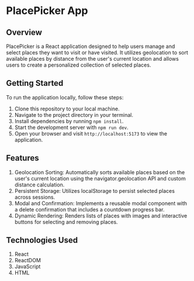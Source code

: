 # PlacePicker App

## Overview
PlacePicker is a React application designed to help users manage and select places they want to visit or have visited. It utilizes geolocation to sort available places by distance from the user's current location and allows users to create a personalized collection of selected places.

## Getting Started
To run the application locally, follow these steps:

1. Clone this repository to your local machine.
2. Navigate to the project directory in your terminal.
3. Install dependencies by running `npm install`.
4. Start the development server with `npm run dev`.
5. Open your browser and visit `http://localhost:5173` to view the application.

## Features
1. Geolocation Sorting: Automatically sorts available places based on the user's current location using the navigator.geolocation API and custom distance calculation.
2. Persistent Storage: Utilizes localStorage to persist selected places across sessions.
3. Modal and Confirmation: Implements a reusable modal component with a delete confirmation that includes a countdown progress bar.
4. Dynamic Rendering: Renders lists of places with images and interactive buttons for selecting and removing places.

## Technologies Used
1. React
2. ReactDOM
3. JavaScript
4. HTML
